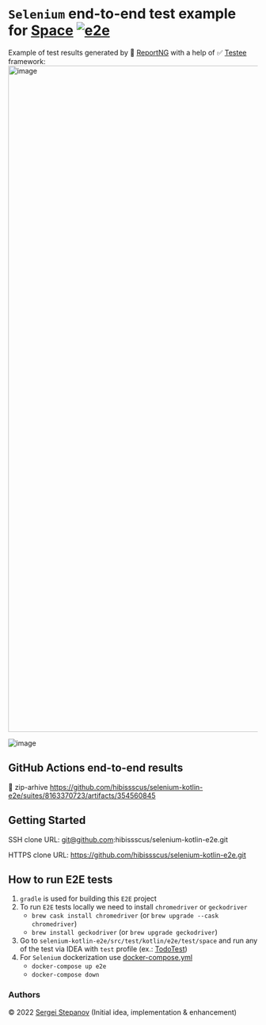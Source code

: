 `Selenium` end-to-end test example for [Space](https://www.jetbrains.com/space/) [![e2e](https://github.com/hibissscus/selenium-kotlin-e2e/actions/workflows/e2e.yml/badge.svg)](https://github.com/hibissscus/selenium-kotlin-e2e/actions/workflows/e2e.yml)
=================================

Example of test results generated by 🌈 [ReportNG](https://github.com/hibissscus/reportng) with a help of ✅ [Testee](https://github.com/hibissscus/testee) framework:
<img width="1347" alt="image" src="https://user-images.githubusercontent.com/1389501/187028838-42a5cb04-6b76-4df7-aa89-5ce4db9acfa9.png">

![image](https://user-images.githubusercontent.com/1389501/189145943-03bdcbd6-57f9-4ae0-96f9-385400f02382.png)


## GitHub Actions end-to-end results

👀 zip-arhive https://github.com/hibissscus/selenium-kotlin-e2e/suites/8163370723/artifacts/354560845


## Getting Started

SSH clone URL: git@github.com:hibissscus/selenium-kotlin-e2e.git

HTTPS clone URL: https://github.com/hibissscus/selenium-kotlin-e2e.git


## How to run E2E tests

1. `gradle` is used for building this `E2E` project
2. To run `E2E` tests locally we need to install `chromedriver` or `geckodriver`
    - `brew cask install chromedriver` (or `brew upgrade --cask chromedriver`)
    - `brew install geckodriver` (or `brew upgrade geckodriver`)
3. Go to `selenium-kotlin-e2e/src/test/kotlin/e2e/test/space` and run any of the test via IDEA with `test` profile (ex.: [TodoTest](https://github.com/hibissscus/selenium-kotlin-e2e/blob/master/src/test/kotlin/e2e/test/space/task/TodoTest.kt))
4. For `Selenium` dockerization use [docker-compose.yml](https://github.com/hibissscus/selenium-kotlin-e2e/blob/master/docker-compose.yml)
    - `docker-compose up e2e`
    - `docker-compose down`


### Authors

© 2022 [Sergei Stepanov](https://github.com/hibissscus) (Initial idea, implementation & enhancement)
